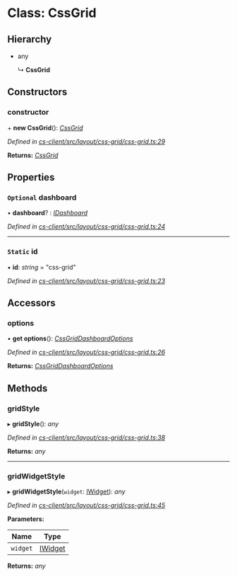# Class: CssGrid

## Hierarchy

* any

  ↳ **CssGrid**

## Constructors

###  constructor

\+ **new CssGrid**(): *[CssGrid](_cs_client_src_layout_css_grid_css_grid_.cssgrid.md)*

*Defined in [cs-client/src/layout/css-grid/css-grid.ts:29](https://github.com/TNOCS/csnext/blob/dad76c19/packages/cs-client/src/layout/css-grid/css-grid.ts#L29)*

**Returns:** *[CssGrid](_cs_client_src_layout_css_grid_css_grid_.cssgrid.md)*

## Properties

### `Optional` dashboard

• **dashboard**? : *[IDashboard](../interfaces/_cs_core_src_dashboard_dashboard_.idashboard.md)*

*Defined in [cs-client/src/layout/css-grid/css-grid.ts:24](https://github.com/TNOCS/csnext/blob/dad76c19/packages/cs-client/src/layout/css-grid/css-grid.ts#L24)*

___

### `Static` id

▪ **id**: *string* = "css-grid"

*Defined in [cs-client/src/layout/css-grid/css-grid.ts:23](https://github.com/TNOCS/csnext/blob/dad76c19/packages/cs-client/src/layout/css-grid/css-grid.ts#L23)*

## Accessors

###  options

• **get options**(): *[CssGridDashboardOptions](_cs_core_src_dashboard_css_grid_dashboard_options_.cssgriddashboardoptions.md)*

*Defined in [cs-client/src/layout/css-grid/css-grid.ts:26](https://github.com/TNOCS/csnext/blob/dad76c19/packages/cs-client/src/layout/css-grid/css-grid.ts#L26)*

**Returns:** *[CssGridDashboardOptions](_cs_core_src_dashboard_css_grid_dashboard_options_.cssgriddashboardoptions.md)*

## Methods

###  gridStyle

▸ **gridStyle**(): *any*

*Defined in [cs-client/src/layout/css-grid/css-grid.ts:38](https://github.com/TNOCS/csnext/blob/dad76c19/packages/cs-client/src/layout/css-grid/css-grid.ts#L38)*

**Returns:** *any*

___

###  gridWidgetStyle

▸ **gridWidgetStyle**(`widget`: [IWidget](../interfaces/_cs_core_src_widget_widget_.iwidget.md)): *any*

*Defined in [cs-client/src/layout/css-grid/css-grid.ts:45](https://github.com/TNOCS/csnext/blob/dad76c19/packages/cs-client/src/layout/css-grid/css-grid.ts#L45)*

**Parameters:**

Name | Type |
------ | ------ |
`widget` | [IWidget](../interfaces/_cs_core_src_widget_widget_.iwidget.md) |

**Returns:** *any*
